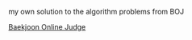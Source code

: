 my own solution to the algorithm problems from BOJ

[Baekjoon Online Judge](https://www.acmicpc.net/)
